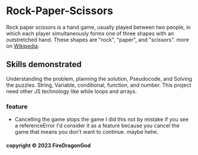 # Rock-Paper-Scissors

Rock paper scissors is a hand game, usually played between two people, in which each player simultaneously forms one of three shapes with an outstretched hand. These shapes are "rock", "paper", and "scissors". more on [Wikipedia](https://en.wikipedia.org/wiki/Rock_paper_scissors). 

## Skills demonstrated

Understanding the problem, planning the solution, Pseudocode, and Solving the puzzles. String, Variable, conditional, function, and number. This project need other JS technology like while loops and arrays.

### feature

- Cancelling the game stops the game I did this not by mistake if you see a referenceError I'd consider it as a feature because you cancel the game that means you don't want to continue. maybe hehe.

#### copyright &copy; 2023 FireDragonGod